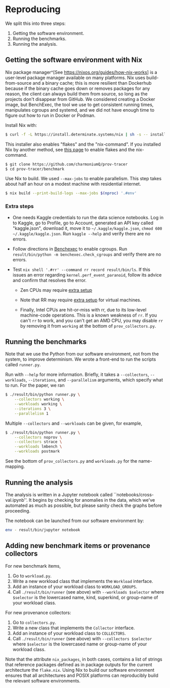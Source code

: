 # Reproducing

We split this into three steps:

1. Getting the software environment.
2. Running the benchmarks.
3. Running the analysis.


## Getting the software environment with Nix

Nix package manager^[See <https://nixos.org/guides/how-nix-works>] is a user-level package manager available on many platforms.
Nix uses build-from-source and a binary cache; this is more resilient than Dockerhub because if the binary cache goes down or removes packages for any reason, the client can always build them from source, so long as the projects don't disappear from GitHub.
We considered creating a Docker image, but BenchExec, the tool we use to get consistent running times, manipulates cgroups and systemd, and we did not have enough time to figure out how to run in Docker or Podman.

Install Nix with:

```sh
$ curl -f -L https://install.determinate.systems/nix | sh -s -- install
```

This installer also enables "flakes" and the "nix-command".
If you installed Nix by another method, see [this page](https://nixos.wiki/wiki/Flakes) to enable flakes and the nix-command.

```sh
$ git clone https://github.com/charmoniumQ/prov-tracer
$ cd prov-tracer/benchmark
```

Use Nix to build.
We used `--max-jobs` to enable parallelism.
This step takes about half an hour on a modest machine with residential internet.

```sh
$ nix build --print-build-logs --max-jobs $(nproc) '.#env'
```

### Extra steps

- One needs Kaggle credentials to run the data science notebooks. Log in to Kaggle, go to Profile, go to Account, generated an API key called "kaggle.json", download it, move it to `​~/.kaggle/kaggle.json`, `chmod 600 ~/.kaggle/kaggle.json`. Run `kaggle --help` and verify there are no errors.

- Follow directions in [Benchexec](https://github.com/sosy-lab/benchexec/blob/main/doc/INSTALL.md) to enable cgroups. Run `result/bin/python -m benchexec.check_cgroups` and verify there are no errors.

- Test `nix shell '.#rr' --command rr record result/bin/ls`. If this issues an error regarding `kernel.perf_event_paranoid`, follow its advice and confirm that resolves the error.

  - Zen CPUs may require [extra setup](https://github.com/rr-debugger/rr/wiki/Zen)

  - Note that RR may require [extra setup](https://github.com/rr-debugger/rr/wiki/Will-rr-work-on-my-system) for virtual machines.
  
  - Finally, Intel CPUs are hit-or-miss with rr, due to its low-level machine-code operations. This is a known weakness of `rr`. If you can't `rr` to work, and you can't get an AMD CPU, you may disable `rr` by removing it from `working` at the bottom of `prov_collectors.py`.

## Running the benchmarks

Note that we use the Python from our software environment, not from the system, to improve determinism.
We wrote a front-end to run the scripts called `runner.py`.


Run with `--help` for more information.
Briefly, it takes a `--collectors`, `--workloads`, `--iterations`, and `--parallelism` arguments, which specify what to run.
For the paper, we ran

```sh
$ ./result/bin/python runner.py \
    --collectors working \
    --workloads working \
    --iterations 3 \
    --parallelism 1
```

Multiple `--collectors` and `--workloads` can be given, for example,

```sh
$ ./result/bin/python runner.py \
    --collectors noprov \
    --collectors strace \
    --workloads lmbench \
    --workloads postmark
```

See the bottom of `prov_collectors.py` and `workloads.py` for the name-mapping.

## Running the analysis

The analysis is written in a Jupyter notebook called ``notebooks/cross-val.ipynb''.
It begins by checking for anomalies in the data, which we've automated as much as possible, but please sanity check the graphs before proceeding.

The notebook can be launched from our software environment by:

```sh
env - result/bin/jupyter notebook
```

## Adding new benchmark items or provenance collectors

For new benchmark items,

1. Go to `workload.py`.
2. Write a new workload class that implements the `Workload` interface.
3. Add an instance of your workload class to `WORKLOAD_GROUPS`.
4. Call `./result/bin/runner` (see above) with `--workloads $selector` where `$selector` is the lowercased name, kind, superkind, or group-name of your workload class.

For new provenance collectors:

1. Go to `collectors.py`.
2. Write a new class that implements the `Collector` interface.
3. Add an instance of your workload class to `COLLECTORS`.
4. Call `./result/bin/runner` (see above) with `--collectors $selector` where `$selector` is the lowercased name or group-name of your workload class.


Note that the attribute `nix_packages`, in both cases, contains a list of strings that reference packages defined as in package outputs for the current architecture the `flake.nix`.
Using Nix to build our software environment ensures that all architectures and POSIX platforms can reproducibly build the relevant software environments.
